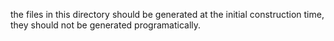the files in this directory should be generated at the initial construction time, they should not be generated programatically.
